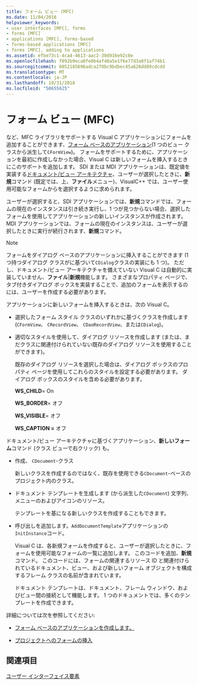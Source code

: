 ```yaml
---
title: フォーム ビュー (MFC)
ms.date: 11/04/2016
helpviewer_keywords:
- user interfaces [MFC], forms
- forms [MFC]
- applications [MFC], forms-based
- forms-based applications [MFC]
- forms [MFC], adding to applications
ms.assetid: efbe73c1-4ca4-4613-aac2-30d916e92c0e
ms.openlocfilehash: f092b9eca0fe0b4af40a5e1f6e77d3a0f1af74b1
ms.sourcegitcommit: 6052185696adca270bc9bdbec45a626dd89cdcdd
ms.translationtype: MT
ms.contentlocale: ja-JP
ms.lasthandoff: 10/31/2018
ms.locfileid: "50655625"
---
```

# <a name="form-views-mfc"></a>フォーム ビュー (MFC)

など、MFC ライブラリをサポートする Visual C アプリケーションにフォームを追加することができます、[フォーム ベースのアプリケーション](../mfc/reference/creating-a-forms-based-mfc-application.md)(1 つのビュー クラスから派生して`CFormView`)。 フォームをサポートするために、アプリケーションを最初に作成しなかった場合、Visual C は新しいフォームを挿入するときにこのサポートを追加します。 SDI または MDI アプリケーションは、既定値を実装する[ドキュメント/ビュー アーキテクチャ](../mfc/document-view-architecture.md)、ユーザーが選択したときに、**新規**コマンド (既定では、上、**ファイル**メニュー)、VisualC++ では、ユーザー使用可能なフォームからを選択するように求められます。

ユーザーが選択すると、SDI アプリケーションでは、**新規**コマンドでは、フォームの現在のインスタンスは引き続き実行し、1 つが見つからない場合、選択したフォームを使用してアプリケーションの新しいインスタンスが作成されます。 MDI アプリケーションでは、フォームの現在のインスタンスは、ユーザーが選択したときに実行が続行されます、**新規**コマンド。

> [!NOTE]
>  フォームをダイアログ ベースのアプリケーションに挿入することができます (1 つ持つダイアログ クラスがに基づいて`CDialog`クラスの実装にも 1 つ)。 ただし、ドキュメント/ビュー アーキテクチャを備えていない Visual C は自動的に実装していません、**ファイル**&#124;**新規**機能します。 さまざまなプロパティ ページで、タブ付きダイアログ ボックスを実装することで、追加のフォームを表示するのには、ユーザーを作成する必要があります。

アプリケーションに新しいフォームを挿入するときは、次の Visual C。

- 選択したフォーム スタイル クラスのいずれかに基づくクラスを作成します (`CFormView`、 `CRecordView`、 `CDaoRecordView`、または`CDialog`)。

- 適切なスタイルを使用して、ダイアログ リソースを作成します (または、まだクラスに関連付けられていない既存のダイアログ リソースを使用することができます)。

   既存のダイアログ リソースを選択した場合は、ダイアログ ボックスのプロパティ ページを使用してこれらのスタイルを設定する必要があります。 ダイアログ ボックスのスタイルを含める必要があります。

     **WS_CHILD**= On

     **WS_BORDER**= オフ

     **WS_VISIBLE**= オフ

     **WS_CAPTION =** オフ

ドキュメント/ビュー アーキテクチャに基づくアプリケーション、**新しいフォーム**コマンド (クラス ビューで右クリック) も。

- 作成、 `CDocument`-クラス

   新しいクラスを作成するのではなく、既存を使用できる`CDocument`-ベースのプロジェクト内のクラス。

- ドキュメント テンプレートを生成します (から派生した`CDocument`) 文字列、メニューのおよびアイコンのリソース。

   テンプレートを基になる新しいクラスを作成することもできます。

- 呼び出しを追加します。`AddDocumentTemplate`アプリケーションの`InitInstance`コード。

   Visual C は、各新規フォームを作成すると、ユーザーが選択したときに、フォームを使用可能なフォームの一覧に追加します。 このコードを追加、**新規**コマンド。 このコードには、フォームの関連するリソース ID と関連付けられているドキュメント、ビュー、および新しいフォーム オブジェクトを構成するフレーム クラスの名前が含まれています。

   ドキュメント テンプレートは、ドキュメント、フレーム ウィンドウ、およびビュー間の接続として機能します。 1 つのドキュメントでは、多くのテンプレートを作成できます。

詳細については次を参照してください:

- [フォーム ベースのアプリケーションを作成します。](../mfc/reference/creating-a-forms-based-mfc-application.md)

- [プロジェクトへのフォームの挿入](../mfc/inserting-a-form-into-a-project.md)

## <a name="see-also"></a>関連項目

[ユーザー インターフェイス要素](../mfc/user-interface-elements-mfc.md)
